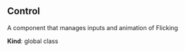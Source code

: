 <a name="Control"></a>

## Control
<div>A component that manages inputs and animation of Flicking</div>

**Kind**: global class

